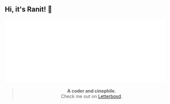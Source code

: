 ## Hi, it's Ranit! 👋

<div id="header" align="center">
  <img src="https://raw.githubusercontent.com/rhvetican/rhvetican/master/starfield-stats.svg" width="100%" height="200">
</div>

<div align="center">
  
> **A coder and cinephile.**  
> Check me out on [Letterboxd](https://letterboxd.com/rhvetican/).

</div>
